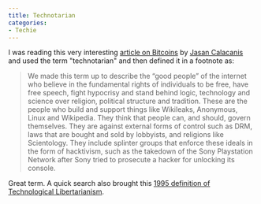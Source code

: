 ```yaml
---
title: Technotarian
categories:
- Techie
---
```


I was reading this very interesting [article on Bitcoins](http://launch.is/blog/l019-bitcoin-p2p-currency-the-most-dangerous-project-weve-ev.html) by [Jasan Calacanis](http://calacanis.com/) and used the term "technotarian" and then defined it in a footnote as:

> We made this term up to describe the “good people” of the internet who believe in the fundamental rights of individuals to be free, have free speech, fight hypocrisy and stand behind logic, technology and science over religion, political structure and tradition. These are the people who build and support things like Wikileaks, Anonymous, Linux and Wikipedia. They think that people can, and should, govern themselves. They are against external forms of control such as DRM, laws that are bought and sold by lobbyists, and religions like Scientology. They include splinter groups that enforce these ideals in the form of hacktivism, such as the takedown of the Sony Playstation Network after Sony tried to prosecute a hacker for unlocking its console.

Great term. A quick search also brought this [1995 definition of Technological Libertarianism](http://www.ontheissues.org/spectrum/tech_lib.htm).
